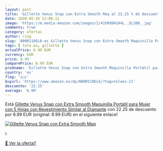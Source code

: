 ```yaml
---
layout: post
title: 'Gillette Venus Snap con Extra Smooth Maq al 22.25 % de descuento'
date: 2020-05-26 12:06:11
image: 'https://m.media-amazon.com/images/I/41hRd9H144L._SL200_.jpg'
comments: true
category: ofertas
author: ring
slug: 'B00R110EL6-es Gillette Venus Snap con Extra Smooth Maquinilla Portátil...'
tags: [ tole.es, gillette ]
actualPrice: 6.99 EUR
currency: EUR
price: 6.99
comparePrice: 8.99 EUR
prodname: 'Gillette Venus Snap con Extra Smooth Maquinilla Portátil para Mujer  con 5 Hojas con Revestimiento Similar al Diamante'
country: 'es'
flag: '🇪🇸'
buyurl: 'https://www.amazon.es/dp/B00R110EL6/?tag=tolees-21'
descuento: '22.25'
average: '6.99'
---
```


Está [Gillette Venus Snap con Extra Smooth Maquinilla Portátil para Mujer  con 5 Hojas con Revestimiento Similar al Diamante](https://www.amazon.es/dp/B00R110EL6/?tag=tolees-21) con 22.25 de descuento por 6.99 EUR (original: 8.99 EUR) en el siguiente enlace!

[![Gillette Venus Snap con Extra Smooth Maq](https://m.media-amazon.com/images/I/41hRd9H144L._SL200_.jpg)](https://www.amazon.es/dp/B00R110EL6/?tag=tolees-21)

ℹ️:


[🛒 Ver la oferta!!](https://www.amazon.es/dp/B00R110EL6/?tag=tolees-21)

